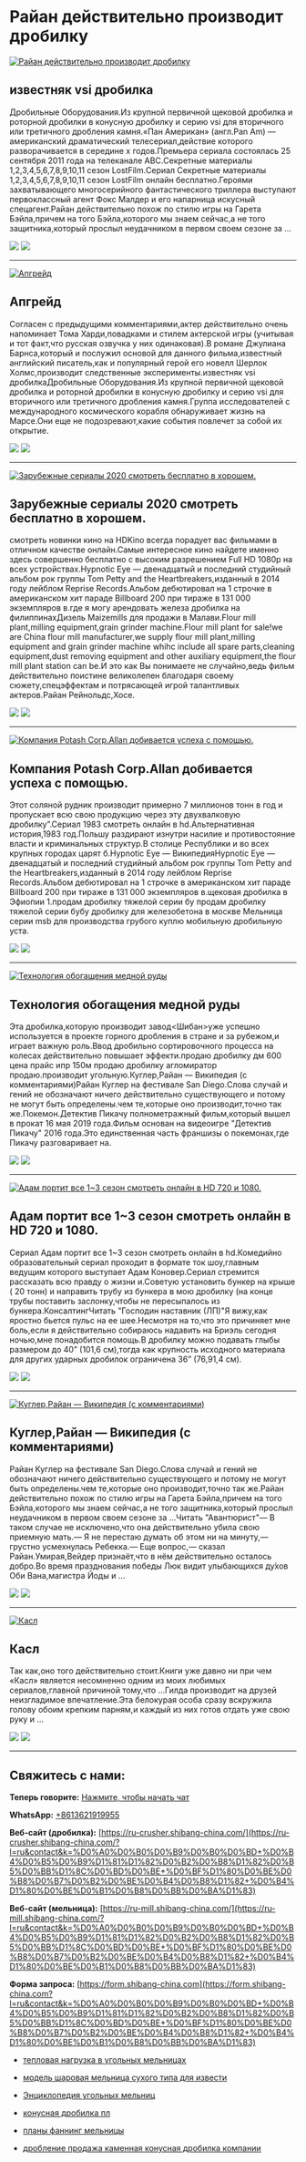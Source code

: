 # Райан действительно производит дробилку

<a href="https://swt.shibang-china.com/?l=ru&img&k=%D0%A0%D0%B0%D0%B9%D0%B0%D0%BD+%D0%B4%D0%B5%D0%B9%D1%81%D1%82%D0%B2%D0%B8%D1%82%D0%B5%D0%BB%D1%8C%D0%BD%D0%BE+%D0%BF%D1%80%D0%BE%D0%B8%D0%B7%D0%B2%D0%BE%D0%B4%D0%B8%D1%82+%D0%B4%D1%80%D0%BE%D0%B1%D0%B8%D0%BB%D0%BA%D1%83" target="_blank">![Райан действительно производит дробилку](http://static.shibang-china.com/all-800x300/1106.jpg)</a>

## известняк vsi дробилка
Дробильные Оборудования.Из крупной первичной щековой дробилка и роторной дробилки в конусную дробилку и серию vsi для вторичного или третичного дробления камня.&#171;Пан Американ&#187; (англ.Pan Am) — американский драматический телесериал,действие которого разворачивается в середине х годов.Премьера сериала состоялась 25 сентября 2011 года на телеканале ABC.Секретные материалы 1,2,3,4,5,6,7,8,9,10,11 сезон LostFilm.Сериал Секретные материалы 1,2,3,4,5,6,7,8,9,10,11 сезон LostFilm онлайн бесплатно.Героями захватывающего многосерийного фантастического триллера выступают первоклассный агент Фокс Малдер и его напарница искусный спецагент.Райан действительно похож по стилю игры на Гарета Бэйла,причем на того Бэйла,которого мы знаем сейчас,а не того защитника,который прослыл неудачником в первом своем сезоне за …


<a href="https://whatsapp.shibangsoft.com/WhatsApp.php" target="_blank" title="WhatsApp">![](http://static.shibang-china.com/icon/whatsapp.png)</a> <a href="https://swt.shibang-china.com/?l=ru&icon&k=%D0%A0%D0%B0%D0%B9%D0%B0%D0%BD+%D0%B4%D0%B5%D0%B9%D1%81%D1%82%D0%B2%D0%B8%D1%82%D0%B5%D0%BB%D1%8C%D0%BD%D0%BE+%D0%BF%D1%80%D0%BE%D0%B8%D0%B7%D0%B2%D0%BE%D0%B4%D0%B8%D1%82+%D0%B4%D1%80%D0%BE%D0%B1%D0%B8%D0%BB%D0%BA%D1%83" target="_blank">![](http://static.shibang-china.com/icon/chat-ru.png)</a>

---

<a href="https://swt.shibang-china.com/?l=ru&img&k=%D0%A0%D0%B0%D0%B9%D0%B0%D0%BD+%D0%B4%D0%B5%D0%B9%D1%81%D1%82%D0%B2%D0%B8%D1%82%D0%B5%D0%BB%D1%8C%D0%BD%D0%BE+%D0%BF%D1%80%D0%BE%D0%B8%D0%B7%D0%B2%D0%BE%D0%B4%D0%B8%D1%82+%D0%B4%D1%80%D0%BE%D0%B1%D0%B8%D0%BB%D0%BA%D1%83" target="_blank">![Апгрейд](http://static.shibang-china.com/all-800x300/247.jpg)</a>

## Апгрейд
Согласен с предыдущими комментариями,актер действительно очень напоминает Тома Харди,повадками и стилем актерской игры (учитывая и тот факт,что русская озвучка у них одинаковая).В романе Джулиана Барнса,который и послужил основой для данного фильма,известный английский писатель,как и популярный герой его новелл Шерлок Холмс,производит следственные эксперименты.известняк vsi дробилкаДробильные Оборудования.Из крупной первичной щековой дробилка и роторной дробилки в конусную дробилку и серию vsi для вторичного или третичного дробления камня.Группа исследователей с международного космического корабля обнаруживает жизнь на Марсе.Они еще не подозревают,какие события повлечет за собой их открытие.


<a href="https://whatsapp.shibangsoft.com/WhatsApp.php" target="_blank" title="WhatsApp">![](http://static.shibang-china.com/icon/whatsapp.png)</a> <a href="https://swt.shibang-china.com/?l=ru&icon&k=%D0%A0%D0%B0%D0%B9%D0%B0%D0%BD+%D0%B4%D0%B5%D0%B9%D1%81%D1%82%D0%B2%D0%B8%D1%82%D0%B5%D0%BB%D1%8C%D0%BD%D0%BE+%D0%BF%D1%80%D0%BE%D0%B8%D0%B7%D0%B2%D0%BE%D0%B4%D0%B8%D1%82+%D0%B4%D1%80%D0%BE%D0%B1%D0%B8%D0%BB%D0%BA%D1%83" target="_blank">![](http://static.shibang-china.com/icon/chat-ru.png)</a>

---

<a href="https://swt.shibang-china.com/?l=ru&img&k=%D0%A0%D0%B0%D0%B9%D0%B0%D0%BD+%D0%B4%D0%B5%D0%B9%D1%81%D1%82%D0%B2%D0%B8%D1%82%D0%B5%D0%BB%D1%8C%D0%BD%D0%BE+%D0%BF%D1%80%D0%BE%D0%B8%D0%B7%D0%B2%D0%BE%D0%B4%D0%B8%D1%82+%D0%B4%D1%80%D0%BE%D0%B1%D0%B8%D0%BB%D0%BA%D1%83" target="_blank">![Зарубежные сериалы 2020 смотреть бесплатно в хорошем.](http://static.shibang-china.com/all-800x300/256.jpg)</a>

## Зарубежные сериалы 2020 смотреть бесплатно в хорошем.
смотреть новинки кино на HDKino всегда порадует вас фильмами в отличном качестве онлайн.Самые интересное кино найдете именно здесь совершенно бесплатно с высоким разрешением Full HD 1080p на всех устройствах.Hypnotic Eye — двенадцатый и последний студийный альбом рок группы Tom Petty and the Heartbreakers,изданный в 2014 году лейблом Reprise Records.Альбом дебютировал на 1 строчке в американском хит параде Billboard 200 при тираже в 131 000 экземпляров в.где я могу арендовать железа дробилка на филиппинахДизель Maizemills для продажи в Малави.Flour mill plant,milling equipment,grain grinder machine.Flour mill plant for sale!we are China flour mill manufacturer,we supply flour mill plant,milling equipment and grain grinder machine whihc include all spare parts,cleaning equipment,dust removing equipment and other auxiliary equipment,the flour mill plant station can be.И это как Вы понимаете не случайно,ведь фильм действительно поистине великолепен благодаря своему сюжету,спецэффектам и потрясающей игрой талантливых актеров.Райан Рейнольдс,Хосе.


<a href="https://whatsapp.shibangsoft.com/WhatsApp.php" target="_blank" title="WhatsApp">![](http://static.shibang-china.com/icon/whatsapp.png)</a> <a href="https://swt.shibang-china.com/?l=ru&icon&k=%D0%A0%D0%B0%D0%B9%D0%B0%D0%BD+%D0%B4%D0%B5%D0%B9%D1%81%D1%82%D0%B2%D0%B8%D1%82%D0%B5%D0%BB%D1%8C%D0%BD%D0%BE+%D0%BF%D1%80%D0%BE%D0%B8%D0%B7%D0%B2%D0%BE%D0%B4%D0%B8%D1%82+%D0%B4%D1%80%D0%BE%D0%B1%D0%B8%D0%BB%D0%BA%D1%83" target="_blank">![](http://static.shibang-china.com/icon/chat-ru.png)</a>

---

<a href="https://swt.shibang-china.com/?l=ru&img&k=%D0%A0%D0%B0%D0%B9%D0%B0%D0%BD+%D0%B4%D0%B5%D0%B9%D1%81%D1%82%D0%B2%D0%B8%D1%82%D0%B5%D0%BB%D1%8C%D0%BD%D0%BE+%D0%BF%D1%80%D0%BE%D0%B8%D0%B7%D0%B2%D0%BE%D0%B4%D0%B8%D1%82+%D0%B4%D1%80%D0%BE%D0%B1%D0%B8%D0%BB%D0%BA%D1%83" target="_blank">![Компания Potash Corp.Allan добивается успеха с помощью.](http://static.shibang-china.com/all-800x300/17.jpg)</a>

## Компания Potash Corp.Allan добивается успеха с помощью.
Этот соляной рудник производит примерно 7 миллионов тонн в год и пропускает всю свою продукцию через эту двухвалковую дробилку”.Сериал 1983 смотреть онлайн в hd.Альтернативная история,1983 год.Польшу раздирают изнутри насилие и противостояние власти и криминальных структур.В столице Республики и во всех крупных городах царят б.Hypnotic Eye — ВикипедияHypnotic Eye — двенадцатый и последний студийный альбом рок группы Tom Petty and the Heartbreakers,изданный в 2014 году лейблом Reprise Records.Альбом дебютировал на 1 строчке в американском хит параде Billboard 200 при тираже в 131 000 экземпляров в.щековая дробилка в Эфиопии 1.продам дробилку тяжелой серии бу продам дробилку тяжелой серии бубу дробилку для железобетона в москве Мельница серии msb для производства грубого куплю мобильную дробильную уста.


<a href="https://whatsapp.shibangsoft.com/WhatsApp.php" target="_blank" title="WhatsApp">![](http://static.shibang-china.com/icon/whatsapp.png)</a> <a href="https://swt.shibang-china.com/?l=ru&icon&k=%D0%A0%D0%B0%D0%B9%D0%B0%D0%BD+%D0%B4%D0%B5%D0%B9%D1%81%D1%82%D0%B2%D0%B8%D1%82%D0%B5%D0%BB%D1%8C%D0%BD%D0%BE+%D0%BF%D1%80%D0%BE%D0%B8%D0%B7%D0%B2%D0%BE%D0%B4%D0%B8%D1%82+%D0%B4%D1%80%D0%BE%D0%B1%D0%B8%D0%BB%D0%BA%D1%83" target="_blank">![](http://static.shibang-china.com/icon/chat-ru.png)</a>

---

<a href="https://swt.shibang-china.com/?l=ru&img&k=%D0%A0%D0%B0%D0%B9%D0%B0%D0%BD+%D0%B4%D0%B5%D0%B9%D1%81%D1%82%D0%B2%D0%B8%D1%82%D0%B5%D0%BB%D1%8C%D0%BD%D0%BE+%D0%BF%D1%80%D0%BE%D0%B8%D0%B7%D0%B2%D0%BE%D0%B4%D0%B8%D1%82+%D0%B4%D1%80%D0%BE%D0%B1%D0%B8%D0%BB%D0%BA%D1%83" target="_blank">![Технология обогащения медной руды](http://static.shibang-china.com/all-800x300/1345.jpg)</a>

## Технология обогащения медной руды
Эта дробилка,которую производит завод&lt;Шибан&gt;уже успешно используется в проекте горного дробления в стране и за рубежом,и играет важную роль.Ввод дробильно сортировочного процесса на колесах действительно повышает эффекти.продаю дробилку дм 600 цена прайс ипр 150м продаю дробилку агломиратор продаю.производит угольную.Куглер,Райан — Википедия (с комментариями)Райан Куглер на фестивале San Diego.Слова случай и гений не обозначают ничего действительно существующего и потому не могут быть определены.чем те,которые оно производит,точно так же.Покемон.Детектив Пикачу полнометражный фильм,который вышел в прокат 16 мая 2019 года.Фильм основан на видеоигре &quot;Детектив Пикачу&quot; 2016 года.Это единственная часть франшизы о покемонах,где Пикачу разговаривает на.


<a href="https://whatsapp.shibangsoft.com/WhatsApp.php" target="_blank" title="WhatsApp">![](http://static.shibang-china.com/icon/whatsapp.png)</a> <a href="https://swt.shibang-china.com/?l=ru&icon&k=%D0%A0%D0%B0%D0%B9%D0%B0%D0%BD+%D0%B4%D0%B5%D0%B9%D1%81%D1%82%D0%B2%D0%B8%D1%82%D0%B5%D0%BB%D1%8C%D0%BD%D0%BE+%D0%BF%D1%80%D0%BE%D0%B8%D0%B7%D0%B2%D0%BE%D0%B4%D0%B8%D1%82+%D0%B4%D1%80%D0%BE%D0%B1%D0%B8%D0%BB%D0%BA%D1%83" target="_blank">![](http://static.shibang-china.com/icon/chat-ru.png)</a>

---

<a href="https://swt.shibang-china.com/?l=ru&img&k=%D0%A0%D0%B0%D0%B9%D0%B0%D0%BD+%D0%B4%D0%B5%D0%B9%D1%81%D1%82%D0%B2%D0%B8%D1%82%D0%B5%D0%BB%D1%8C%D0%BD%D0%BE+%D0%BF%D1%80%D0%BE%D0%B8%D0%B7%D0%B2%D0%BE%D0%B4%D0%B8%D1%82+%D0%B4%D1%80%D0%BE%D0%B1%D0%B8%D0%BB%D0%BA%D1%83" target="_blank">![Адам портит все 1~3 сезон смотреть онлайн в HD 720 и 1080.](http://static.shibang-china.com/all-800x300/654.jpg)</a>

## Адам портит все 1~3 сезон смотреть онлайн в HD 720 и 1080.
Сериал Адам портит все 1~3 сезон смотреть онлайн в hd.Комедийно образовательный сериал проходит в формате ток шоу,главным ведущим которого выступает Адам Коновер.Сериал стремится рассказать всю правду о жизни и.Советую установить бункер на крыше ( 20 тонн) и направить трубу из бункера в мою дробилку (на конце трубы поставить заслонку,чтобы не пересыпалось из бункера.КонсалтингЧитать &quot;Господин наставник (ЛП)&quot;Я вижу,как яростно бьется пульс на ее шее.Несмотря на то,что это причиняет мне боль,если я действительно собираюсь надавить на Бриэль сегодня ночью,мне понадобится помощь.В дробилку можно подавать глыбы размером до 40” (101,6 см),тогда как крупность исходного материала для других ударных дробилок ограничена 36” (76,91,4 см).


<a href="https://whatsapp.shibangsoft.com/WhatsApp.php" target="_blank" title="WhatsApp">![](http://static.shibang-china.com/icon/whatsapp.png)</a> <a href="https://swt.shibang-china.com/?l=ru&icon&k=%D0%A0%D0%B0%D0%B9%D0%B0%D0%BD+%D0%B4%D0%B5%D0%B9%D1%81%D1%82%D0%B2%D0%B8%D1%82%D0%B5%D0%BB%D1%8C%D0%BD%D0%BE+%D0%BF%D1%80%D0%BE%D0%B8%D0%B7%D0%B2%D0%BE%D0%B4%D0%B8%D1%82+%D0%B4%D1%80%D0%BE%D0%B1%D0%B8%D0%BB%D0%BA%D1%83" target="_blank">![](http://static.shibang-china.com/icon/chat-ru.png)</a>

---

<a href="https://swt.shibang-china.com/?l=ru&img&k=%D0%A0%D0%B0%D0%B9%D0%B0%D0%BD+%D0%B4%D0%B5%D0%B9%D1%81%D1%82%D0%B2%D0%B8%D1%82%D0%B5%D0%BB%D1%8C%D0%BD%D0%BE+%D0%BF%D1%80%D0%BE%D0%B8%D0%B7%D0%B2%D0%BE%D0%B4%D0%B8%D1%82+%D0%B4%D1%80%D0%BE%D0%B1%D0%B8%D0%BB%D0%BA%D1%83" target="_blank">![Куглер,Райан — Википедия (с комментариями)](http://static.shibang-china.com/all-800x300/89.jpg)</a>

## Куглер,Райан — Википедия (с комментариями)
Райан Куглер на фестивале San Diego.Слова случай и гений не обозначают ничего действительно существующего и потому не могут быть определены.чем те,которые оно производит,точно так же.Райан действительно похож по стилю игры на Гарета Бэйла,причем на того Бэйла,которого мы знаем сейчас,а не того защитника,который прослыл неудачником в первом своем сезоне за …Читать &quot;Авантюрист&quot;— В таком случае не исключено,что она действительно убила свою приемную мать.— Я не перестаю думать об этом ни на минуту,— грустно усмехнулась Ребекка.— Еще вопрос,— сказал Райан.Умирая,Вейдер признаёт,что в нём действительно осталось добро.Во время празднования победы Люк видит улыбающихся ду́хов Оби Вана,магистра Йоды и …


<a href="https://whatsapp.shibangsoft.com/WhatsApp.php" target="_blank" title="WhatsApp">![](http://static.shibang-china.com/icon/whatsapp.png)</a> <a href="https://swt.shibang-china.com/?l=ru&icon&k=%D0%A0%D0%B0%D0%B9%D0%B0%D0%BD+%D0%B4%D0%B5%D0%B9%D1%81%D1%82%D0%B2%D0%B8%D1%82%D0%B5%D0%BB%D1%8C%D0%BD%D0%BE+%D0%BF%D1%80%D0%BE%D0%B8%D0%B7%D0%B2%D0%BE%D0%B4%D0%B8%D1%82+%D0%B4%D1%80%D0%BE%D0%B1%D0%B8%D0%BB%D0%BA%D1%83" target="_blank">![](http://static.shibang-china.com/icon/chat-ru.png)</a>

---

<a href="https://swt.shibang-china.com/?l=ru&img&k=%D0%A0%D0%B0%D0%B9%D0%B0%D0%BD+%D0%B4%D0%B5%D0%B9%D1%81%D1%82%D0%B2%D0%B8%D1%82%D0%B5%D0%BB%D1%8C%D0%BD%D0%BE+%D0%BF%D1%80%D0%BE%D0%B8%D0%B7%D0%B2%D0%BE%D0%B4%D0%B8%D1%82+%D0%B4%D1%80%D0%BE%D0%B1%D0%B8%D0%BB%D0%BA%D1%83" target="_blank">![Касл](http://static.shibang-china.com/all-800x300/1093.jpg)</a>

## Касл
Так как,оно того действительно стоит.Книги уже давно ни при чем &#171;Касл&#187; является несомненно одним из моих любимых сериалов,главной причиной тому,что …Гилда производит на друзей неизгладимое впечатление.Эта белокурая особа сразу вскружила голову обоим крепким парням,и каждый из них готов отдать уже свою руку и …

<a href="https://whatsapp.shibangsoft.com/WhatsApp.php" target="_blank" title="WhatsApp">![](http://static.shibang-china.com/icon/whatsapp.png)</a> <a href="https://swt.shibang-china.com/?l=ru&icon&k=%D0%A0%D0%B0%D0%B9%D0%B0%D0%BD+%D0%B4%D0%B5%D0%B9%D1%81%D1%82%D0%B2%D0%B8%D1%82%D0%B5%D0%BB%D1%8C%D0%BD%D0%BE+%D0%BF%D1%80%D0%BE%D0%B8%D0%B7%D0%B2%D0%BE%D0%B4%D0%B8%D1%82+%D0%B4%D1%80%D0%BE%D0%B1%D0%B8%D0%BB%D0%BA%D1%83" target="_blank">![](http://static.shibang-china.com/icon/chat-ru.png)</a>

---
## Свяжитесь с нами:

**Теперь говорите:** [Нажмите, чтобы начать чат](https://swt.shibang-china.com?l=ru&contact&k=%D0%A0%D0%B0%D0%B9%D0%B0%D0%BD+%D0%B4%D0%B5%D0%B9%D1%81%D1%82%D0%B2%D0%B8%D1%82%D0%B5%D0%BB%D1%8C%D0%BD%D0%BE+%D0%BF%D1%80%D0%BE%D0%B8%D0%B7%D0%B2%D0%BE%D0%B4%D0%B8%D1%82+%D0%B4%D1%80%D0%BE%D0%B1%D0%B8%D0%BB%D0%BA%D1%83)

**WhatsApp:**  [+8613621919955](https://whatsapp.shibangsoft.com/WhatsApp.php)

**Веб-сайт (дробилка):** [https://ru-crusher.shibang-china.com/](https://ru-crusher.shibang-china.com/?l=ru&contact&k=%D0%A0%D0%B0%D0%B9%D0%B0%D0%BD+%D0%B4%D0%B5%D0%B9%D1%81%D1%82%D0%B2%D0%B8%D1%82%D0%B5%D0%BB%D1%8C%D0%BD%D0%BE+%D0%BF%D1%80%D0%BE%D0%B8%D0%B7%D0%B2%D0%BE%D0%B4%D0%B8%D1%82+%D0%B4%D1%80%D0%BE%D0%B1%D0%B8%D0%BB%D0%BA%D1%83)

**Веб-сайт (мельница):** [https://ru-mill.shibang-china.com/](https://ru-mill.shibang-china.com/?l=ru&contact&k=%D0%A0%D0%B0%D0%B9%D0%B0%D0%BD+%D0%B4%D0%B5%D0%B9%D1%81%D1%82%D0%B2%D0%B8%D1%82%D0%B5%D0%BB%D1%8C%D0%BD%D0%BE+%D0%BF%D1%80%D0%BE%D0%B8%D0%B7%D0%B2%D0%BE%D0%B4%D0%B8%D1%82+%D0%B4%D1%80%D0%BE%D0%B1%D0%B8%D0%BB%D0%BA%D1%83)

**Форма запроса:** [https://form.shibang-china.com](https://form.shibang-china.com?l=ru&contact&k=%D0%A0%D0%B0%D0%B9%D0%B0%D0%BD+%D0%B4%D0%B5%D0%B9%D1%81%D1%82%D0%B2%D0%B8%D1%82%D0%B5%D0%BB%D1%8C%D0%BD%D0%BE+%D0%BF%D1%80%D0%BE%D0%B8%D0%B7%D0%B2%D0%BE%D0%B4%D0%B8%D1%82+%D0%B4%D1%80%D0%BE%D0%B1%D0%B8%D0%BB%D0%BA%D1%83)

* [тепловая нагрузка в угольных мельницах](../122/%D1%82%D0%B5%D0%BF%D0%BB%D0%BE%D0%B2%D0%B0%D1%8F%20%D0%BD%D0%B0%D0%B3%D1%80%D1%83%D0%B7%D0%BA%D0%B0%20%D0%B2%20%D1%83%D0%B3%D0%BE%D0%BB%D1%8C%D0%BD%D1%8B%D1%85%20%D0%BC%D0%B5%D0%BB%D1%8C%D0%BD%D0%B8%D1%86%D0%B0%D1%85.md)

* [модель шаровая мельница сухого типа для извести](../122/%D0%BC%D0%BE%D0%B4%D0%B5%D0%BB%D1%8C%20%D1%88%D0%B0%D1%80%D0%BE%D0%B2%D0%B0%D1%8F%20%D0%BC%D0%B5%D0%BB%D1%8C%D0%BD%D0%B8%D1%86%D0%B0%20%D1%81%D1%83%D1%85%D0%BE%D0%B3%D0%BE%20%D1%82%D0%B8%D0%BF%D0%B0%20%D0%B4%D0%BB%D1%8F%20%D0%B8%D0%B7%D0%B2%D0%B5%D1%81%D1%82%D0%B8.md)

* [Энциклопедия угольных мельниц](../124/%D0%AD%D0%BD%D1%86%D0%B8%D0%BA%D0%BB%D0%BE%D0%BF%D0%B5%D0%B4%D0%B8%D1%8F%20%D1%83%D0%B3%D0%BE%D0%BB%D1%8C%D0%BD%D1%8B%D1%85%20%D0%BC%D0%B5%D0%BB%D1%8C%D0%BD%D0%B8%D1%86.md)

* [конусная дробилка пл](../121/%D0%BA%D0%BE%D0%BD%D1%83%D1%81%D0%BD%D0%B0%D1%8F%20%D0%B4%D1%80%D0%BE%D0%B1%D0%B8%D0%BB%D0%BA%D0%B0%20%D0%BF%D0%BB.md)

* [планы фаннинг мельницы](../121/%D0%BF%D0%BB%D0%B0%D0%BD%D1%8B%20%D1%84%D0%B0%D0%BD%D0%BD%D0%B8%D0%BD%D0%B3%20%D0%BC%D0%B5%D0%BB%D1%8C%D0%BD%D0%B8%D1%86%D1%8B.md)

* [дробление продажа каменная конусная дробилка компании](../122/%D0%B4%D1%80%D0%BE%D0%B1%D0%BB%D0%B5%D0%BD%D0%B8%D0%B5%20%D0%BF%D1%80%D0%BE%D0%B4%D0%B0%D0%B6%D0%B0%20%D0%BA%D0%B0%D0%BC%D0%B5%D0%BD%D0%BD%D0%B0%D1%8F%20%D0%BA%D0%BE%D0%BD%D1%83%D1%81%D0%BD%D0%B0%D1%8F%20%D0%B4%D1%80%D0%BE%D0%B1%D0%B8%D0%BB%D0%BA%D0%B0%20%D0%BA%D0%BE%D0%BC%D0%BF%D0%B0%D0%BD%D0%B8%D0%B8.md)
